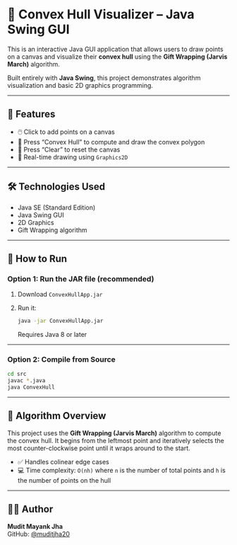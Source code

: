 # 🧭 Convex Hull Visualizer – Java Swing GUI

This is an interactive Java GUI application that allows users to draw points on a canvas and visualize their **convex hull** using the **Gift Wrapping (Jarvis March)** algorithm.

Built entirely with **Java Swing**, this project demonstrates algorithm visualization and basic 2D graphics programming.

---

## 🎯 Features

- 🖱️ Click to add points on a canvas
- 🔁 Press “Convex Hull” to compute and draw the convex polygon
- 🧹 Press “Clear” to reset the canvas
- 🎨 Real-time drawing using `Graphics2D`

---

## 🛠️ Technologies Used

- Java SE (Standard Edition)
- Java Swing GUI
- 2D Graphics
- Gift Wrapping algorithm

---

## 🚀 How to Run

### Option 1: Run the JAR file (recommended)

1. Download `ConvexHullApp.jar`
2. Run it:

   ```bash
   java -jar ConvexHullApp.jar
   ```

   Requires Java 8 or later

---

### Option 2: Compile from Source

```bash
cd src
javac *.java
java ConvexHull
```


---

## 🧠 Algorithm Overview

This project uses the **Gift Wrapping (Jarvis March)** algorithm to compute the convex hull. It begins from the leftmost point and iteratively selects the most counter-clockwise point until it wraps around to the start.

- ✅ Handles colinear edge cases  
- 💻 Time complexity: `O(nh)` where `n` is the number of total points and `h` is the number of points on the hull

---

## 🙋‍♂️ Author

**Mudit Mayank Jha**  
GitHub: [@muditjha20](https://github.com/muditjha20)
